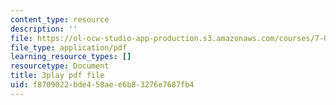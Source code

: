 ```yaml
---
content_type: resource
description: ''
file: https://ol-ocw-studio-app-production.s3.amazonaws.com/courses/7-01sc-fundamentals-of-biology-fall-2011/f8709022bde458aee6b83276e7687fb4_reYwbnuhFU0.pdf
file_type: application/pdf
learning_resource_types: []
resourcetype: Document
title: 3play pdf file
uid: f8709022-bde4-58ae-e6b8-3276e7687fb4
---
```

